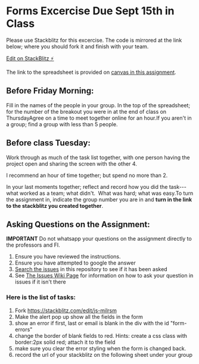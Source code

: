 # Forms Excercise Due Sept 15th in Class
Please use Stackblitz for this excercise.  The code is mirrored at the link below; where you should fork it and finish with your team.

[Edit on StackBlitz ⚡️](https://stackblitz.com/edit/js-milrsm)

The link to the spreadsheet is provided on [canvas in this assignment](https://ashesi.instructure.com/courses/743/assignments/2492).

## Before Friday Morning: 
Fill in the names of the people in your group. In the top of the spreadsheet; for the number of the breakout you were in at the end of class on ThursdayAgree on a time to meet together online for an hour.If you aren't in a group; find a group with less than 5 people.

## Before class Tuesday:

Work through as much of the task list together, with one person having the project open and sharing the screen with the other 4.

I recommend an hour of time together; but spend no more than 2.

In your last moments together; reflect and record how you did the task---what worked as a team; what didn't.  What was hard; what was easy.To turn the assignment in, indicate the group number you are in and **turn in the link to the stackblitz you created together**.

## Asking Questions on the Assignment: 
**IMPORTANT**  Do not whatsapp your questions on the assignment directly to the professors and FI.

1.  Ensure you have reviewed the instructions.
2.  Ensure you have attempted to google the answer
3.  [Search the issues](https://github.com/toddwseattle/forms-example/issues) in this repository to see if it has been asked
4.  See [The Issues Wiki Page](https://github.com/toddwseattle/forms-example/wiki/Asking-for-Help-on-the-Forms-Assignment) for information on how to ask your question in issues if it isn't there

### Here is the list of tasks:

1. Fork https://stackblitz.com/edit/js-milrsm 
2. Make the alert pop up show all the fields in the form
3. show an error if first, last or email is blank in the div with the id "form-errors"
4. change the border of blank fields to red. Hints: create a css class with border:2px solid red; attach it to the field
5. make sure you clear the error styling when the form is changed back.
6. record the url of your stackblitz on the following sheet under your group
